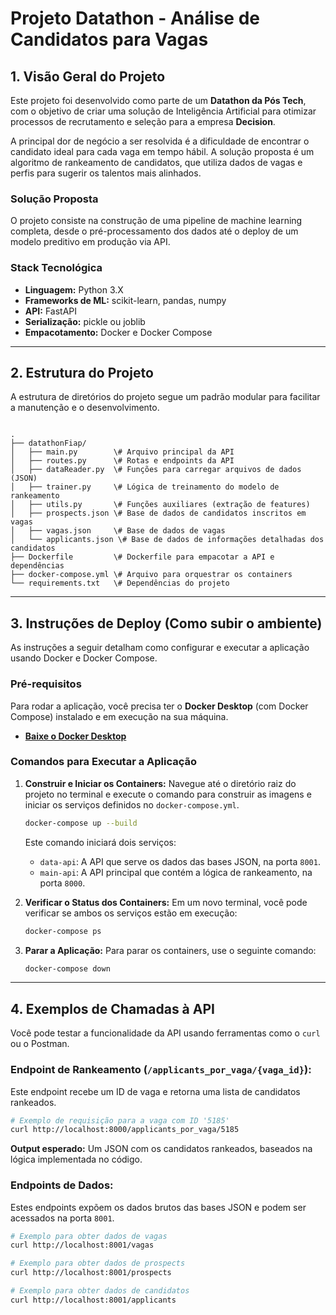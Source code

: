 # Projeto Datathon - Análise de Candidatos para Vagas

## 1. Visão Geral do Projeto

Este projeto foi desenvolvido como parte de um **Datathon da Pós Tech**, com o objetivo de criar uma solução de Inteligência Artificial para otimizar processos de recrutamento e seleção para a empresa **Decision**.

A principal dor de negócio a ser resolvida é a dificuldade de encontrar o candidato ideal para cada vaga em tempo hábil. A solução proposta é um algoritmo de rankeamento de candidatos, que utiliza dados de vagas e perfis para sugerir os talentos mais alinhados.

### **Solução Proposta**

O projeto consiste na construção de uma pipeline de machine learning completa, desde o pré-processamento dos dados até o deploy de um modelo preditivo em produção via API.

### **Stack Tecnológica**

* **Linguagem:** Python 3.X
* **Frameworks de ML:** scikit-learn, pandas, numpy
* **API:** FastAPI
* **Serialização:** pickle ou joblib
* **Empacotamento:** Docker e Docker Compose

---

## 2. Estrutura do Projeto

A estrutura de diretórios do projeto segue um padrão modular para facilitar a manutenção e o desenvolvimento.

```

.
├── datathonFiap/
│   ├── main.py        \# Arquivo principal da API
│   ├── routes.py      \# Rotas e endpoints da API
│   ├── dataReader.py  \# Funções para carregar arquivos de dados (JSON)
│   ├── trainer.py     \# Lógica de treinamento do modelo de rankeamento
│   ├── utils.py       \# Funções auxiliares (extração de features)
│   ├── prospects.json \# Base de dados de candidatos inscritos em vagas
│   ├── vagas.json     \# Base de dados de vagas
│   └── applicants.json \# Base de dados de informações detalhadas dos candidatos
├── Dockerfile         \# Dockerfile para empacotar a API e dependências
├── docker-compose.yml \# Arquivo para orquestrar os containers
└── requirements.txt   \# Dependências do projeto

````

---

## 3. Instruções de Deploy (Como subir o ambiente)

As instruções a seguir detalham como configurar e executar a aplicação usando Docker e Docker Compose.

### **Pré-requisitos**

Para rodar a aplicação, você precisa ter o **Docker Desktop** (com Docker Compose) instalado e em execução na sua máquina.

* **[Baixe o Docker Desktop](https://www.docker.com/products/docker-desktop/)**

### **Comandos para Executar a Aplicação**

1.  **Construir e Iniciar os Containers:**
    Navegue até o diretório raiz do projeto no terminal e execute o comando para construir as imagens e iniciar os serviços definidos no `docker-compose.yml`.
    ```bash
    docker-compose up --build
    ```
    Este comando iniciará dois serviços:
    * `data-api`: A API que serve os dados das bases JSON, na porta `8001`.
    * `main-api`: A API principal que contém a lógica de rankeamento, na porta `8000`.

2.  **Verificar o Status dos Containers:**
    Em um novo terminal, você pode verificar se ambos os serviços estão em execução:
    ```bash
    docker-compose ps
    ```

3.  **Parar a Aplicação:**
    Para parar os containers, use o seguinte comando:
    ```bash
    docker-compose down
    ```

---

## 4. Exemplos de Chamadas à API

Você pode testar a funcionalidade da API usando ferramentas como o `curl` ou o Postman.

### **Endpoint de Rankeamento (`/applicants_por_vaga/{vaga_id}`):**

Este endpoint recebe um ID de vaga e retorna uma lista de candidatos rankeados.

```bash
# Exemplo de requisição para a vaga com ID '5185'
curl http://localhost:8000/applicants_por_vaga/5185
````

**Output esperado:** Um JSON com os candidatos rankeados, baseados na lógica implementada no código.

### **Endpoints de Dados:**

Estes endpoints expõem os dados brutos das bases JSON e podem ser acessados na porta `8001`.

```bash
# Exemplo para obter dados de vagas
curl http://localhost:8001/vagas

# Exemplo para obter dados de prospects
curl http://localhost:8001/prospects

# Exemplo para obter dados de candidatos
curl http://localhost:8001/applicants
```
